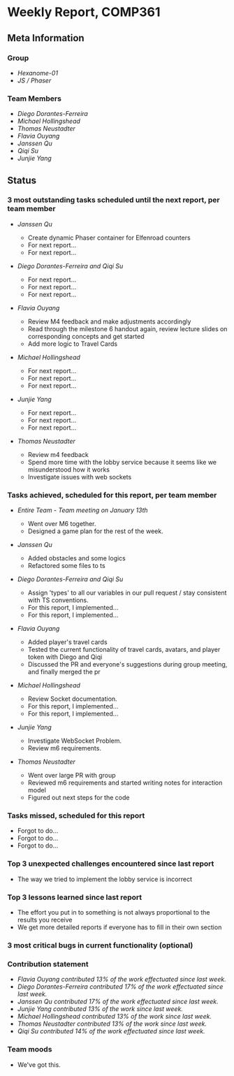# Weekly Report, COMP361

## Meta Information

### Group

 * *Hexanome-01*
 * *JS / Phaser*

### Team Members

 * *Diego Dorantes-Ferreira*
 * *Michael Hollingshead*
 * *Thomas Neustadter*
 * *Flavia Ouyang*
 * *Janssen Qu*
 * *Qiqi Su*
 * *Junjie Yang*

## Status

### 3 most outstanding tasks scheduled until the next report, per team member

* *Janssen Qu*
    * Create dynamic Phaser container for Elfenroad counters
    * For next report...
    * For next report...
    
* *Diego Dorantes-Ferreira and Qiqi Su*
    * For next report...
    * For next report...
    * For next report...

 * *Flavia Ouyang*
    * Review M4 feedback and make adjustments accordingly
    * Read through the milestone 6 handout again, review lecture slides on corresponding concepts and get started
    * Add more logic to Travel Cards
 
 * *Michael Hollingshead*
    * For next report...
    * For next report...
    * For next report...
    
 * *Junjie Yang*
    * For next report...
    * For next report...
    * For next report...

 * *Thomas Neustadter*
    * Review m4 feedback
    * Spend more time with the lobby service because it seems like we misunderstood how it works
    * Investigate issues with web sockets


### Tasks achieved, scheduled for this report, per team member

* *Entire Team - Team meeting on January 13th*
    * Went over M6 together.
    * Designed a game plan for the rest of the week.

* *Janssen Qu*
    * Added obstacles and some logics
    * Refactored some files to ts
    
* *Diego Dorantes-Ferreira and Qiqi Su*
    * Assign 'types' to all our variables in our pull request / stay consistent with TS conventions.
    * For this report, I implemented...
    * For this report, I implemented...

 * *Flavia Ouyang*
    * Added player's travel cards
    * Tested the current functionality of travel cards, avatars, and player token with Diego and Qiqi
    * Discussed the PR and everyone's suggestions during group meeting, and finally merged the pr
 
 * *Michael Hollingshead*
    * Review Socket documentation.
    * For this report, I implemented...
    * For this report, I implemented...
    
 * *Junjie Yang*
    * Investigate WebSocket Problem.
    * Review m6 requirements.

 * *Thomas Neustadter*
    * Went over large PR with group
    * Reviewed m6 requirements and started writing notes for interaction model
    * Figured out next steps for the code

### Tasks missed, scheduled for this report

* Forgot to do...
* Forgot to do...
* Forgot to do...

### Top 3 unexpected challenges encountered since last report

* The way we tried to implement the lobby service is incorrect

### Top 3 lessons learned since last report

* The effort you put in to something is not always proportional to the results you receive
* We get more detailed reports if everyone has to fill in their own section

### 3 most critical bugs in current functionality (optional)



### Contribution statement

 * *Flavia Ouyang contributed 13% of the work effectuated since last week.*
 * *Diego Dorantes-Ferreira contributed 17% of the work effectuated since last week.*
 * *Janssen Qu contributed 17% of the work effectuated since last week.*
 * *Junjie Yang contributed 13% of the work since last week.*
 * *Michael Hollingshead contributed 13% of the work since last week.*
 * *Thomas Neustadter contributed 13% of the work since last week.*
 * *Qiqi Su contributed 14% of the work effectuated since last week.*

### Team moods

 * We've got this.
